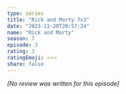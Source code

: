```yaml
---
type: series
title: "Rick and Morty 7x3"
date: "2023-11-20T20:57:24"
name: "Rick and Morty"
season: 7
episode: 3
rating: 3
ratingEmoji: ⭐️⭐️⭐️
share: false
---
```


*[No review was written for this episode]*
